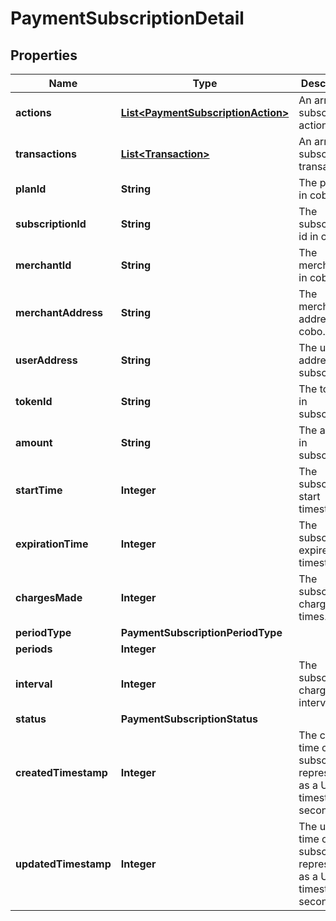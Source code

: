 

# PaymentSubscriptionDetail


## Properties

| Name | Type | Description | Notes |
|------------ | ------------- | ------------- | -------------|
|**actions** | [**List&lt;PaymentSubscriptionAction&gt;**](PaymentSubscriptionAction.md) | An array of subscription actions. |  [optional] |
|**transactions** | [**List&lt;Transaction&gt;**](Transaction.md) | An array of subscription transactions. |  [optional] |
|**planId** | **String** | The plan id in cobo. |  |
|**subscriptionId** | **String** | The subscription id in cobo. |  |
|**merchantId** | **String** | The merchant id in cobo. |  |
|**merchantAddress** | **String** | The merchant address in cobo. |  |
|**userAddress** | **String** | The user address in subscription. |  |
|**tokenId** | **String** | The token_id in subscription. |  |
|**amount** | **String** | The amount in subscription. |  |
|**startTime** | **Integer** | The subscription start timestamp. |  |
|**expirationTime** | **Integer** | The subscription expired timestamp. |  |
|**chargesMade** | **Integer** | The subscription charge times. |  |
|**periodType** | **PaymentSubscriptionPeriodType** |  |  |
|**periods** | **Integer** |  |  |
|**interval** | **Integer** | The subscription charge interval. |  |
|**status** | **PaymentSubscriptionStatus** |  |  |
|**createdTimestamp** | **Integer** | The created time of the subscription, represented as a UNIX timestamp in seconds. |  |
|**updatedTimestamp** | **Integer** | The updated time of the subscription, represented as a UNIX timestamp in seconds. |  |



